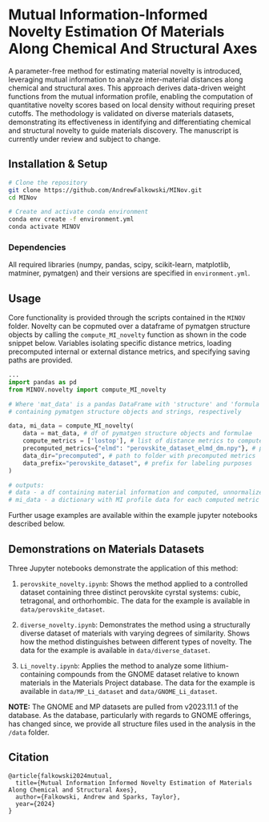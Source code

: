 # Mutual Information-Informed Novelty Estimation Of Materials Along Chemical And Structural Axes

A parameter-free method for estimating material novelty is introduced, leveraging mutual information to analyze inter-material distances along chemical and structural axes. This approach derives data-driven weight functions from the mutual information profile, enabling the computation of quantitative novelty scores based on local density without requiring preset cutoffs. The methodology is validated on diverse materials datasets, demonstrating its effectiveness in identifying and differentiating chemical and structural novelty to guide materials discovery. The manuscript is currently under review and subject to change.

## Installation & Setup

```bash
# Clone the repository
git clone https://github.com/AndrewFalkowski/MINov.git
cd MINov

# Create and activate conda environment
conda env create -f environment.yml
conda activate MINOV
```
### Dependencies

All required libraries (numpy, pandas, scipy, scikit-learn, matplotlib, matminer, pymatgen) and their versions are specified in `environment.yml`.

## Usage

Core functionality is provided through the scripts contained in the `MINOV` folder. Novelty can be copmuted over a dataframe of pymatgen structure objects by calling the `compute_MI_novelty` function as shown in the code snippet below. Variables isolating specific distance metrics, loading precomputed internal or external distance metrics, and specifying saving paths are provided.

```python
...
import pandas as pd
from MINOV.novelty import compute_MI_novelty

# Where 'mat_data' is a pandas DataFrame with 'structure' and 'formula' columns
# containing pymatgen structure objects and strings, respectively

data, mi_data = compute_MI_novelty(
    data = mat_data, # df of pymatgen structure objects and formulae
    compute_metrics = ['lostop'], # list of distance metrics to compute
    precomputed_metrics={"elmd": "perovskite_dataset_elmd_dm.npy"}, # precomputed data
    data_dir="precomputed", # path to folder with precomputed metrics
    data_prefix="perovskite_dataset", # prefix for labeling purposes
)

# outputs:
# data - a df containing material information and computed, unnormalized densities
# mi_data - a dictionary with MI profile data for each computed metric 
```

Further usage examples are available within the example jupyter notebooks described below.

## Demonstrations on Materials Datasets

Three Jupyter notebooks demonstrate the application of this method:

1. `perovskite_novelty.ipynb`: Shows the method applied to a controlled dataset containing three distinct perovskite cyrstal systems: cubic, tetragonal, and orthorhombic. The data for the example is available in `data/perovskite_dataset`.

2. `diverse_novelty.ipynb`: Demonstrates the method using a structurally diverse dataset of materials with varying degrees of similarity. Shows how the method distinguishes between different types of novelty. The data for the example is available in `data/diverse_dataset`.

3. `Li_novelty.ipynb`: Applies the method to analyze some lithium-containing compounds from the GNOME dataset relative to known materials in the Materials Project database. The data for the example is available in `data/MP_Li_dataset` and `data/GNOME_Li_dataset`.

**NOTE:** The GNOME and MP datasets are pulled from v2023.11.1 of the database. As the database, particularly with regards to GNOME offerings, has changed since, we provide all structure files used in the analysis in the `/data` folder.

## Citation

```
@article{falkowski2024mutual,
  title={Mutual Information Informed Novelty Estimation of Materials Along Chemical and Structural Axes},
  author={Falkowski, Andrew and Sparks, Taylor},
  year={2024}
}
```
